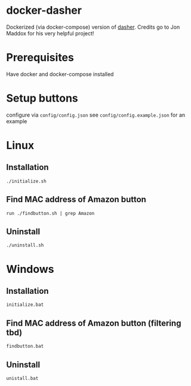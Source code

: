 # docker-dasher
Dockerized (via docker-compose) version of [dasher](https://github.com/maddox/dasher). Credits go to Jon Maddox for his very helpful project!

# Prerequisites
Have docker and docker-compose installed

# Setup buttons
configure via `config/config.json`
see `config/config.example.json` for an example


# Linux
## Installation
`./initialize.sh`

## Find MAC address of Amazon button
`run ./findbutton.sh | grep Amazon`


## Uninstall
`./uninstall.sh`

# Windows

## Installation
`initialize.bat`

## Find MAC address of Amazon button (filtering tbd)
`findbutton.bat` 

## Uninstall
`unistall.bat`
